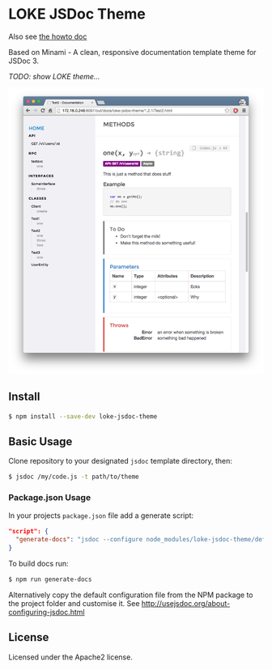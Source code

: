 # LOKE JSDoc Theme

Also see [the howto doc](howto-jsdoc.md)

Based on Minami - A clean, responsive documentation template theme for JSDoc 3.

*TODO: show LOKE theme...*

![Screenshot](screenshot.png)

## Install

```bash
$ npm install --save-dev loke-jsdoc-theme
```

## Basic Usage

Clone repository to your designated `jsdoc` template directory, then:

```bash
$ jsdoc /my/code.js -t path/to/theme
```

### Package.json Usage

In your projects `package.json` file add a generate script:

```json
"script": {
  "generate-docs": "jsdoc --configure node_modules/loke-jsdoc-theme/default.jsdoc.json --verbose"
}
```

To build docs run:
```bash
$ npm run generate-docs
```

Alternatively copy the default configuration file from the NPM package to the project folder and customise it. See http://usejsdoc.org/about-configuring-jsdoc.html


## License

Licensed under the Apache2 license.
